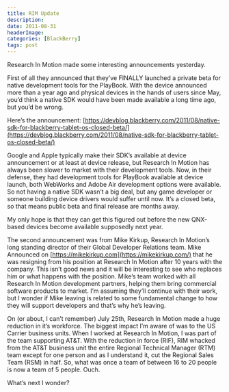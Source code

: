 ```yaml
---
title: RIM Update
description: 
date: 2011-08-31
headerImage: 
categories: [BlackBerry]
tags: post
---
```


Research In Motion made some interesting announcements yesterday.

First of all they announced that they’ve FINALLY launched a private beta for native development tools for the PlayBook. With the device announced more than a year ago and physical devices in the hands of users since May, you’d think a native SDK would have been made available a long time ago, but you’d be wrong.

Here’s the announcement: [https://devblog.blackberry.com/2011/08/native-sdk-for-blackberry-tablet-os-closed-beta/](https://devblog.blackberry.com/2011/08/native-sdk-for-blackberry-tablet-os-closed-beta/)

Google and Apple typically make their SDK’s available at device announcement or at least at device release, but Research In Motion has always been slower to market with their development tools. Now, in their defense, they had development tools for PlayBook available at device launch, both WebWorks and Adobe Air development options were available. So not having a native SDK wasn’t a big deal, but any game developer or someone building device drivers would suffer until now. It’s a closed beta, so that means public beta and final release are months away.

My only hope is that they can get this figured out before the new QNX-based devices become available supposedly next year.

The second announcement was from Mike Kirkup, Research In Motion’s long standing director of their Global Developer Relations team. Mike Announced on [https://mikekirkup.com](https://mikekirkup.com/) that he was resigning from his position at Research In Motion after 10 years with the company. This isn’t good news and it will be interesting to see who replaces him or what happens with the position. Mike’s team worked with all Research In Motion development partners, helping them bring commercial software products to market. I’m assuming they’ll continue with their work, but I wonder if Mike leaving is related to some fundamental change to how they will support developers and that’s why he’s leaving.

On (or about, I can’t remember) July 25th, Research In Motion made a huge reduction in it’s workforce. The biggest impact I’m aware of was to the US Carrier business units. When I worked at Research In Motion, I was part of the team supporting AT&T. With the reduction in force (RIF), RIM whacked from the AT&T business unit the entire Regional Technical Manager (RTM) team except for one person and as I understand it, cut the Regional Sales Team (RSM) in half. So, what was once a team of between 16 to 20 people is now a team of 5 people. Ouch.

What’s next I wonder?